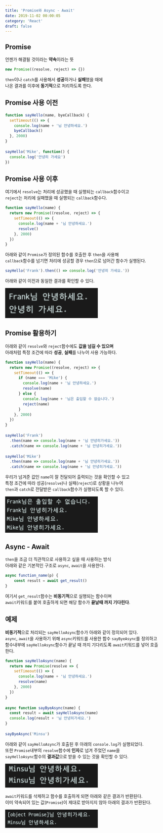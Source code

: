 ```yaml
---
title: 'Promise와 Async - Await'
date: 2019-11-02 00:00:05
category: 'React'
draft: false
---
```


## Promise

언젠가 해결될 것이라는 **약속**이라는 뜻<br>

```javascript
new Promise((resolve, reject) => {})
```

`then`이나 `catch`를 사용해서 **성공**하거나 **실패**했을 때에<br>
나온 결과를 이후에 **동기적**으로 처리하도록 한다.<br>

## Promise 사용 이전

```javascript
function sayHello(name, byeCallback) {
  setTimeout(() => {
    console.log(name + '님 안녕하세요.')
    byeCallback()
  }, 2000)
}

sayHello('Mike', function() {
  console.log('안녕히 가세요')
})
```

## Promise 사용 이후

여기에서 `resolve`는 처리에 성공했을 때 실행되는 `callback`함수이고<br>
`reject`는 처리에 실패했을 때 실행되는 `callback`함수다.<br>

```javascript
function sayHello(name) {
  return new Promise((resolve, reject) => {
    setTimeout(() => {
      console.log(name + '님 안녕하세요.')
      resolve()
    }, 2000)
  })
}
```

아래와 같이 `Promise`가 정의된 함수를 호출한 후 `then`을 사용해<br>
`callback`함수를 넘기면 처리에 성공할 경우 `then`으로 넘어간 함수가 실행된다.<br>

```javascript
sayHello('Frank').then(() => console.log('안녕히 가세요.'))
```

아래와 같이 이전과 동일한 결과를 확인할 수 있다.<br>

<img src="./images/2019-11-02/1.png" width="300" height="auto" alt="아직 안만듬"><br/>

## Promise 활용하기

아래와 같이 `resolve`와 `reject`함수에도 **값을 넘길 수 있으며**<br>
아래처럼 특정 조건에 따라 **성공**, **실패**를 나누어 사용 가능하다.<br>

```javascript
function sayHello(name) {
  return new Promise((resolve, reject) => {
    setTimeout(() => {
      if (name === 'Mike') {
        console.log(name + '님 안녕하세요.')
        resolve(name)
      } else {
        console.log(name + '님은 출입할 수 없습니다.')
        reject(name)
      }
    }, 2000)
  })
}

sayHello('Frank')
  .then(name => console.log(name + '님 안녕히가세요.'))
  .catch(name => console.log(name + '님 안녕히가세요.'))

sayHello('Mike')
  .then(name => console.log(name + '님 안녕히가세요.'))
  .catch(name => console.log(name + '님 안녕히가세요.'))
```

우리가 넘겨준 값인 `name`이 잘 전달되어 출력되는 것을 확인할 수 있고<br>
특정 조건에 따라 성공(`resolve`)나 실패(`reject`)로 상황을 나누어<br>
`then`과 `catch`로 전달받은 `callback`함수가 실행되도록 할 수 있다.<br>

<img src="./images/2019-11-02/2.png" width="300" height="auto" alt="아직 안만듬"><br/>

## Async - Await

`then`을 조금 더 직관적으로 사용하고 싶을 때 사용하는 방식<br>
아래와 같은 기본적인 구조로 `async`, `await`을 사용한다.<br>

```javascript
async function_name(p) {
    const result = await get_result()
}
```

여기서 `get_result`함수는 **비동기적**으로 실행되는 함수이며<br>
`await`키워드를 붙여 호출하게 되면 해당 함수가 **끝날때 까지 기다린다**.<br>

## 예제

**비동기적**으로 처리되는 `sayHelloAsync`함수가 아래와 같이 정의되어 있다.<br>
`async`, `await`을 사용하기 위해 `async`키워드를 사용한 함수 `sayByeAsync`를 정의하고<br>
함수내부에 `sayHelloAsync`함수가 끝날 때 까지 기다리도록 `await`키워드를 넣어 호출한다.<br>

```javascript
function sayHelloAsync(name) {
  return new Promise(resolve => {
    setTimeout(() => {
      console.log(name + '님 안녕하세요.')
      resolve(name)
    }, 2000)
  })
}

async function sayByeAsync(name) {
  const result = await sayHelloAsync(name)
  console.log(result + '님 안녕히가세요.')
}

sayByeAsync('Minsu')
```

아래와 같이 `sayHelloAsync`가 호출된 후 아래의 `console.log`가 실행되었다.<br>
또한 `Promise`내부의 `resolve`함수에 **인자**로 넘겨 주었던 `name`을<br>
`sayHelloAsync`함수의 **결과값**으로 받을 수 있는 것을 확인할 수 있다.<br>

<img src="./images/2019-11-02/3.png" width="300" height="auto" alt="아직 안만듬"><br/>

`await`키워드를 삭제하고 함수를 호출하게 되면 아래와 같은 결과가 반환된다.<br>
이미 약속되어 있는 값(`Promise`)이 제대로 받아지지 않아 아래의 결과가 반환된다.<br>

<img src="./images/2019-11-02/4.png" width="300" height="auto" alt="아직 안만듬"><br/>
